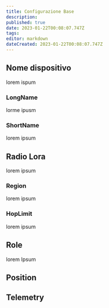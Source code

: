 ```yaml
---
title: Configurazione Base
description: 
published: true
date: 2023-01-22T00:08:07.747Z
tags: 
editor: markdown
dateCreated: 2023-01-22T00:08:07.747Z
---
```


## Nome dispositivo
lorem ispum
### LongName
lorme ipusm
### ShortName
lorem ipsum

## Radio Lora
lorem ipsum
### Region
lorem ipsum
### HopLimit
lorem ipsum

## Role
lorem Ipsum

## Position

## Telemetry

